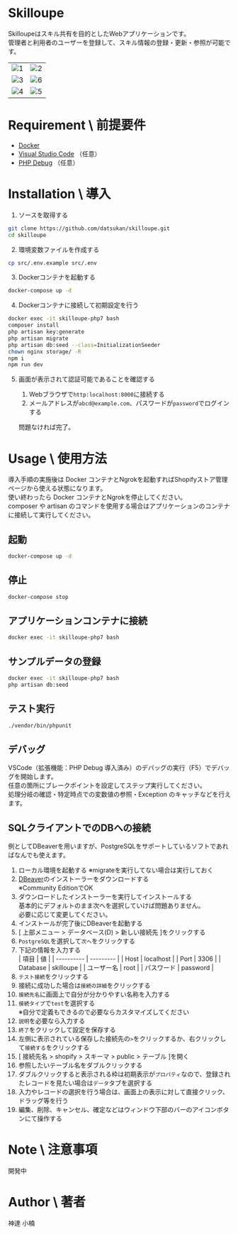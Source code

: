 # Skilloupe

Skilloupeはスキル共有を目的としたWebアプリケーションです。  
管理者と利用者のユーザーを登録して、スキル情報の登録・更新・参照が可能です。

|                                                                                                             |                                                                                                             |
| ----------------------------------------------------------------------------------------------------------- | ----------------------------------------------------------------------------------------------------------- |
| ![1](https://user-images.githubusercontent.com/49118806/131217769-87f35e71-9bec-4b73-aaf9-53ae8565ae09.png) | ![2](https://user-images.githubusercontent.com/49118806/131217771-f0d8ceef-3a83-449e-b0f7-99d81eacf9a1.png) |
| ![3](https://user-images.githubusercontent.com/49118806/131217772-1a9601c2-7660-44d2-b485-bece208efc17.png) | ![6](https://user-images.githubusercontent.com/49118806/131217853-9e56ec05-db77-4272-9830-845cd3508242.png) |
| ![4](https://user-images.githubusercontent.com/49118806/131217774-e9671276-37e1-4ab7-8315-834fbc7d2541.png) | ![5](https://user-images.githubusercontent.com/49118806/131217775-bf859234-c24a-4ae4-90ee-7b9f3b7aa74f.png) |

# Requirement \ 前提要件

- [Docker](https://www.docker.com/get-started)
- [Visual Studio Code](https://azure.microsoft.com/ja-jp/products/visual-studio-code/) （任意）
- [PHP Debug](https://marketplace.visualstudio.com/items?itemName=felixfbecker.php-debug) （任意）

# Installation \ 導入

1. ソースを取得する
```bash
git clone https://github.com/datsukan/skilloupe.git
cd skilloupe
```

2. 環境変数ファイルを作成する
```bash
cp src/.env.example src/.env
```

3. Dockerコンテナを起動する
```bash
docker-compose up -d
```

4. Dockerコンテナに接続して初期設定を行う
```bash
docker exec -it skilloupe-php7 bash
composer install
php artisan key:generate
php artisan migrate
php artisan db:seed --class=InitializationSeeder
chown nginx storage/ -R
npm i
npm run dev
```

5. 画面が表示されて認証可能であることを確認する
   1. Webブラウザで`http:localhost:8000`に接続する
   2. メールアドレスが`abcd@example.com`、パスワードが`password`でログインする

   問題なければ完了。

# Usage \ 使用方法

導入手順の実施後は Docker コンテナとNgrokを起動すればShopifyストア管理ページから使える状態になります。  
使い終わったら Docker コンテナとNgrokを停止してください。  
composer や artisan のコマンドを使用する場合はアプリケーションのコンテナに接続して実行してください。

## 起動

```bash
docker-compose up -d
```

## 停止

```bash
docker-compose stop
```

## アプリケーションコンテナに接続

```bash
docker exec -it skilloupe-php7 bash
```

## サンプルデータの登録

```bash
docker exec -it skilloupe-php7 bash
php artisan db:seed
```

## テスト実行

```bash
./vendor/bin/phpunit
```

## デバッグ

VSCode（拡張機能：PHP Debug 導入済み）のデバッグの実行（F5）でデバッグを開始します。  
任意の箇所にブレークポイントを設定してステップ実行してください。  
処理分岐の確認・特定時点での変数値の参照・Exception のキャッチなどを行えます。

## SQLクライアントでのDBへの接続

例としてDBeaverを用いますが、PostgreSQLをサポートしているソフトであればなんでも使えます。  

1. ローカル環境を起動する ※migrateを実行してない場合は実行しておく
2. [DBeaver](https://dbeaver.io/)のインストーラーをダウンロードする  
   ※Community EditionでOK
3. ダウンロードしたインストーラーを実行してインストールする  
   基本的にデフォルトのまま次へを選択していけば問題ありません。  
   必要に応じて変更してください。  
4. インストールが完了後にDBeaverを起動する
5. [ 上部メニュー > データベース(D) > 新しい接続先 ]をクリックする
6. `PostgreSQL`を選択して`次へ`をクリックする
7. 下記の情報を入力する  
   | 項目       | 値        |
   | ---------- | --------- |
   | Host       | localhost |
   | Port       | 3306      |
   | Database   | skilloupe |
   | ユーザー名 | root      |
   | パスワード | password  |
8. `テスト接続`をクリックする
9. 接続に成功した場合は`接続の詳細`をクリックする
10. `接続先名`に画面上で自分が分かりやすい名称を入力する
11. `接続タイプ`で`test`を選択する  
    ※自分で定義もできるので必要ならカスタマイズしてください
12. `説明`を必要なら入力する
13. `終了`をクリックして設定を保存する
14. 左側に表示されている保存した接続先の`>`をクリックするか、右クリックして`接続する`をクリックする
15. [ 接続先名 > shopify > スキーマ > public > テーブル ]を開く
16. 参照したいテーブル名をダブルクリックする
17. ダブルクリックすると表示される枠は初期表示が`プロパティ`なので、登録されたレコードを見たい場合は`データ`タブを選択する
18. 入力やレコードの選択を行う場合は、画面上の表示に対して直接クリック、ドラッグ等を行う
19. 編集、削除、キャンセル、確定などはウィンドウ下部のバーのアイコンボタンにて操作する

# Note \ 注意事項

開発中

# Author \ 著者

神達 小楠
